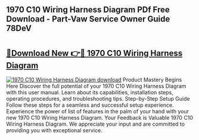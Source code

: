 ## 1970 C10 Wiring Harness Diagram PDf Free Download - Part-Vaw Service Owner Guide 78DeV

# <h2><a href="http://dfrttc.blite.top/?on=1970+C10+Wiring+Harness+Diagram">🔗Download New 👉🔴 1970 C10 Wiring Harness Diagram</a></h2>

[![1970 C10 Wiring Harness Diagram download](https://i.imgur.com/lujVjoI.png)](http://dfrttc.blite.top/?on=1970+C10+Wiring+Harness+Diagram)
Product Mastery Begins Here Discover the full potential of your 1970 C10 Wiring Harness Diagram with this user manual. Learn about its capabilities, installation steps, operating procedures, and troubleshooting tips. Step-by-Step Setup Guide Follow these steps for a seamless and successful setup experience. Experience the power of list of features in the palm of your hand with your new 1970 C10 Wiring Harness Diagram. Your Feedback is Valuable 1970 C10 Wiring Harness Diagram. We appreciate your input and are committed to providing you with exceptional service.
